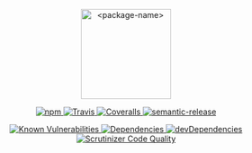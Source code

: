 <p align="center">
  <img alt="<package-name>" src="https://raw.githubusercontent.com/<organisation>/logo/master/<package-name>/<package-name>.svg?sanitize=true" width="160">
</p>

<p align="center">
  <a href="https://www.npmjs.com/package/<npm-scope>/<package-name>">
    <img alt="npm" src="https://img.shields.io/npm/v/<npm-scope>/<package-name>.svg">
  </a>
  <a href="https://travis-ci.org/<npm-scope>/<package-name>">
    <img alt="Travis" src="https://img.shields.io/travis/<npm-scope>/<package-name>/master.svg">
  </a>
  <a href="https://coveralls.io/github/<npm-scope>/<package-name>?branch=master">
    <img alt="Coveralls" src="https://img.shields.io/coveralls/github/<npm-scope>/<package-name>/master.svg">
  </a>
  <a href="https://github.com/semantic-release/semantic-release">
    <img alt="semantic-release" src="https://img.shields.io/badge/%20%20%F0%9F%93%A6%F0%9F%9A%80-semantic--release-e10079.svg">
  </a>
</p>

<p align="center">
  <a href="https://snyk.io/test/github/<npm-scope>/<package-name>">
    <img alt="Known Vulnerabilities" src="https://snyk.io/test/github/<npm-scope>/<package-name>/badge.svg">
  </a>
  <a href="https://david-dm.org/<npm-scope>/<package-name>">
    <img alt="Dependencies" src="https://img.shields.io/david/<npm-scope>/<package-name>.svg">
  </a>
  <a href="https://david-dm.org/<npm-scope>/<package-name>?type=dev">
    <img alt="devDependencies" src="https://img.shields.io/david/dev/<npm-scope>/<package-name>.svg">
  </a>
  <a href="https://scrutinizer-ci.com/g/<npm-scope>/<package-name>/?branch=master">
    <img alt="Scrutinizer Code Quality" src="https://img.shields.io/scrutinizer/g/<npm-scope>/<package-name>.svg">
  </a>
</p>

<h3 align="center"><package-description></h3>
